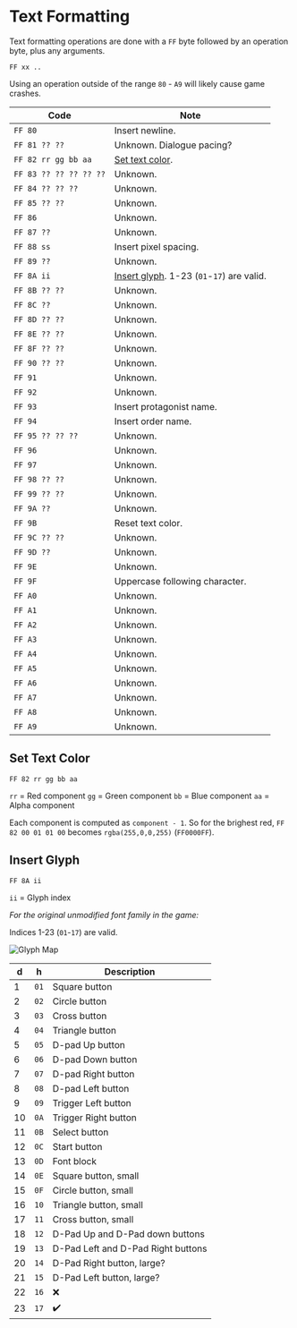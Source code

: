 # Text Formatting

Text formatting operations are done with a `FF` byte followed by an operation byte, plus any arguments.

`FF xx ..`

Using an operation outside of the range `80` - `A9` will likely cause game crashes.

| Code                   | Note |
| ---------------------- | ---- |
| `FF 80`                | Insert newline. |
| `FF 81 ?? ??`          | Unknown. Dialogue pacing? |
| `FF 82 rr gg bb aa`    | [Set text color](#set-text-color). |
| `FF 83 ?? ?? ?? ?? ??` | Unknown. |
| `FF 84 ?? ?? ??`       | Unknown. |
| `FF 85 ?? ??`          | Unknown. |
| `FF 86`                | Unknown. |
| `FF 87 ??`             | Unknown. |
| `FF 88 ss`             | Insert pixel spacing. |
| `FF 89 ??`             | Unknown. |
| `FF 8A ii`             | [Insert glyph](#insert-glyph). 1-23 (`01`-`17`) are valid. |
| `FF 8B ?? ??`          | Unknown. |
| `FF 8C ??`             | Unknown. |
| `FF 8D ?? ??`          | Unknown. |
| `FF 8E ?? ??`          | Unknown. |
| `FF 8F ?? ??`          | Unknown. |
| `FF 90 ?? ??`          | Unknown. |
| `FF 91`                | Unknown. |
| `FF 92`                | Unknown. |
| `FF 93`                | Insert protagonist name. |
| `FF 94`                | Insert order name. |
| `FF 95 ?? ?? ??`       | Unknown. |
| `FF 96`                | Unknown. |
| `FF 97`                | Unknown. |
| `FF 98 ?? ??`          | Unknown. |
| `FF 99 ?? ??`          | Unknown. |
| `FF 9A ??`             | Unknown. |
| `FF 9B`                | Reset text color. |
| `FF 9C ?? ??`          | Unknown. |
| `FF 9D ??`             | Unknown. |
| `FF 9E`                | Unknown. |
| `FF 9F`                | Uppercase following character. |
| `FF A0`                | Unknown. |
| `FF A1`                | Unknown. |
| `FF A2`                | Unknown. |
| `FF A3`                | Unknown. |
| `FF A4`                | Unknown. |
| `FF A5`                | Unknown. |
| `FF A6`                | Unknown. |
| `FF A7`                | Unknown. |
| `FF A8`                | Unknown. |
| `FF A9`                | Unknown. |

## Set Text Color

`FF 82 rr gg bb aa`

`rr` = Red component
`gg` = Green component
`bb` = Blue component
`aa` = Alpha component

Each component is computed as `component - 1`. So for the brighest red, `FF 82 00 01 01 00` becomes `rgba(255,0,0,255)` (`FF0000FF`).

## Insert Glyph

`FF 8A ii`

`ii` = Glyph index

*For the original unmodified font family in the game:*

Indices 1-23 (`01`-`17`) are valid.

![Glyph Map](https://i.imgur.com/SWHNzEe.png)

| d  | h    | Description |
| -- | ---- | - |
| 1  | `01` | Square button |
| 2  | `02` | Circle button |
| 3  | `03` | Cross button |
| 4  | `04` | Triangle button |
| 5  | `05` | D-pad Up button |
| 6  | `06` | D-pad Down button |
| 7  | `07` | D-pad Right button |
| 8  | `08` | D-pad Left button |
| 9  | `09` | Trigger Left button |
| 10 | `0A` | Trigger Right button |
| 11 | `0B` | Select button |
| 12 | `0C` | Start button |
| 13 | `0D` | Font block |
| 14 | `0E` | Square button, small |
| 15 | `0F` | Circle button, small |
| 16 | `10` | Triangle button, small |
| 17 | `11` | Cross button, small |
| 18 | `12` | D-Pad Up and D-Pad down buttons |
| 19 | `13` | D-Pad Left and D-Pad Right buttons |
| 20 | `14` | D-Pad Right button, large? |
| 21 | `15` | D-Pad Left button, large? |
| 22 | `16` | :x: |
| 23 | `17` | :heavy_check_mark: |
